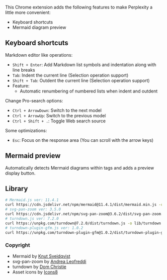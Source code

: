 This Chrome extension adds the following features to make Perplexity a little more convenient:

- Keyboard shortcuts
- Mermaid diagram preview

## Keyboard shortcuts

Markdown editor like operations:

- `Shift + Enter`: Add Markdown list symbols and indentation along with line breaks
- `Tab`: Indent the current line (Selection operation support)
- `Shift + Tab`: Outdent the current line (Selection operation support)
- Feature:
    - Automatic renumbering of numbered lists when indent and outdent

Change Pro-search options:

- `Ctrl + ArrowDown`: Switch to the next model
- `Ctrl + ArrowUp`: Switch to the previous model
- `Ctrl + Shift + .`: Toggle Web search source

Some optimizations:

- `Esc`: Focus on the response area (You can scroll with the arrow keys)

## Mermaid preview

Automatically detects Mermaid diagrams within tags and adds a preview display button.

## Library

```sh
# Mermaid.js ver: 11.4.1
curl https://cdn.jsdelivr.net/npm/mermaid@11.4.1/dist/mermaid.min.js -o lib/mermaid.min.js
# svg-pan-zoom ver: 3.5.0
curl https://cdn.jsdelivr.net/npm/svg-pan-zoom@3.6.2/dist/svg-pan-zoom.min.js -o lib/svg-pan-zoom.min.js
# turndown.js ver: 7.2.0
curl https://unpkg.com/turndown@7.2.0/dist/turndown.js -o lib/turndown.js
# turndown-plugin-gfm.js ver: 1.0.2
curl https://unpkg.com/turndown-plugin-gfm@1.0.2/dist/turndown-plugin-gfm.js -o lib/turndown-plugin-gfm.js
```

### Copyright

- Mermaid by [Knut Sveidqvist](https://github.com/mermaid-js/mermaid)
- svg-pan-zoom by [Andrea Leofreddi](https://github.com/bumbu/svg-pan-zoom)
- turndown by [Dom Christie](https://github.com/mixmark-io/turndown?tab=readme-ov-file)
- Asset icons by [Icons8](https://icons8.com)
